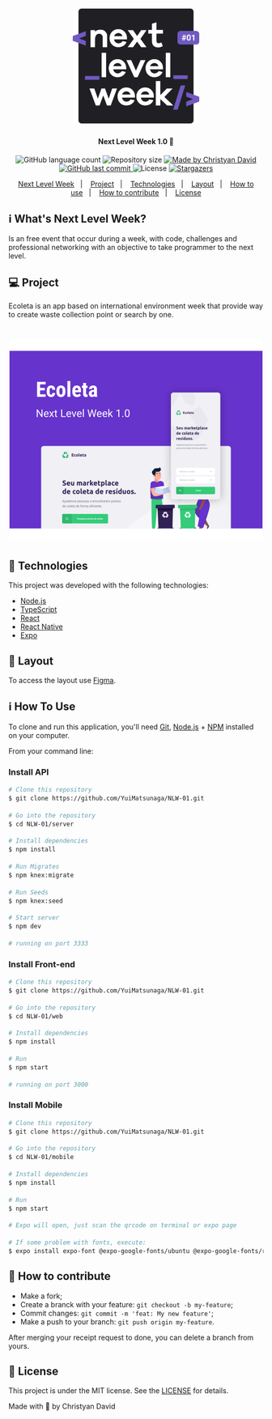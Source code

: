 <h1 align="center">
    <img alt="NextLevelWeek" title="#NextLevelWeek" src=".github/logo.svg" width="250px" />
</h1>

<h4 align="center"> 
	Next Level Week 1.0 🚀
</h4>
<p align="center">
  <img alt="GitHub language count" src="https://img.shields.io/github/languages/count/yuimatsunaga/NLW-01?color=%237159c1">

  <img alt="Repository size" src="https://img.shields.io/github/repo-size/yuimatsunaga/NLW-01?color=%237159c1">
	
  <a href="https://www.linkedin.com/in/christyandavid/">
    <img alt="Made by Christyan David" src="https://img.shields.io/badge/made%20by-Christyan%20David-%237159c1">
  </a>

  <a href="https://github.com/YuiMatsunaga/NLW-01/commits/master">
    <img alt="GitHub last commit" src="https://img.shields.io/github/last-commit/yuimatsunaga/NLW-01?color=%237159c1">
  </a>

  <img alt="License" src="https://img.shields.io/github/license/yuimatsunaga/NLW-01?color=%237159c1" >

   <a href="https://github.com/YuiMatsunaga/NLW-01/stargazers">
    <img alt="Stargazers" src="https://img.shields.io/github/stars/yuimatsunaga/nlw-01?style=social">
  </a>
</p>

<p align="center">
  <a href="#-nlw">Next Level Week</a>&nbsp;&nbsp;&nbsp;|&nbsp;&nbsp;&nbsp;
  <a href="#-project">Project</a>&nbsp;&nbsp;&nbsp;|&nbsp;&nbsp;&nbsp;
  <a href="#rocket-Technologies">Technologies</a>&nbsp;&nbsp;&nbsp;|&nbsp;&nbsp;&nbsp;
  <a href="#-layout">Layout</a>&nbsp;&nbsp;&nbsp;|&nbsp;&nbsp;&nbsp;
  <a href="#-how-to-use">How to use</a>&nbsp;&nbsp;&nbsp;|&nbsp;&nbsp;&nbsp;
  <a href="#-how-to-contribute">How to contribute</a>&nbsp;&nbsp;&nbsp;|&nbsp;&nbsp;&nbsp;
  <a href="#memo-license">License</a>
</p>

## :information_source: What's Next Level Week?

Is an free event that occur during a week, with code, challenges and professional networking with an objective to take programmer to the next level.

## 💻 Project

Ecoleta is an app based on international environment week that provide way to create waste collection point or search by one.

<h1 align="center">
    <img alt="Example" title="Example" src=".github/preview.svg" width="500px" />
</h1>

## :rocket: Technologies

This project was developed with the following technologies:

- [Node.js][nodejs]
- [TypeScript][typescript]
- [React][reactjs]
- [React Native][rn]
- [Expo][expo]

## 🔖 Layout

To access the layout use [Figma](https://www.figma.com/file/1SxgOMojOB2zYT0Mdk28lB/).

## :information_source: How To Use

To clone and run this application, you'll need [Git](https://git-scm.com), [Node.js][nodejs] + [NPM][npm] installed on your computer.

From your command line:

### Install API

```bash
# Clone this repository
$ git clone https://github.com/YuiMatsunaga/NLW-01.git

# Go into the repository
$ cd NLW-01/server

# Install dependencies
$ npm install

# Run Migrates
$ npm knex:migrate

# Run Seeds
$ npm knex:seed

# Start server
$ npm dev

# running on port 3333
```

### Install Front-end

```bash
# Clone this repository
$ git clone https://github.com/YuiMatsunaga/NLW-01.git

# Go into the repository
$ cd NLW-01/web

# Install dependencies
$ npm install

# Run
$ npm start

# running on port 3000
```

### Install Mobile

```bash
# Clone this repository
$ git clone https://github.com/YuiMatsunaga/NLW-01.git

# Go into the repository
$ cd NLW-01/mobile

# Install dependencies
$ npm install

# Run
$ npm start

# Expo will open, just scan the qrcode on terminal or expo page

# If some problem with fonts, execute:
$ expo install expo-font @expo-google-fonts/ubuntu @expo-google-fonts/roboto

```

## 🤔 How to contribute

- Make a fork;
- Create a branck with your feature: `git checkout -b my-feature`;
- Commit changes: `git commit -m 'feat: My new feature'`;
- Make a push to your branch: `git push origin my-feature`.

After merging your receipt request to done, you can delete a branch from yours.

## :memo: License

This project is under the MIT license. See the [LICENSE](https://github.com/YuiMatsunaga/NLW-01/blob/master/LICENSE) for details.

Made with 💜 by Christyan David

[nodejs]: https://nodejs.org/
[typescript]: https://www.typescriptlang.org/
[expo]: https://expo.io/
[reactjs]: https://reactjs.org
[rn]: https://facebook.github.io/react-native/
[npm]: https://www.npmjs.com/
[vs]: https://code.visualstudio.com/
[vceslint]: https://marketplace.visualstudio.com/items?itemName=dbaeumer.vscode-eslint
[prettier]: https://marketplace.visualstudio.com/items?itemName=esbenp.prettier-vscode
